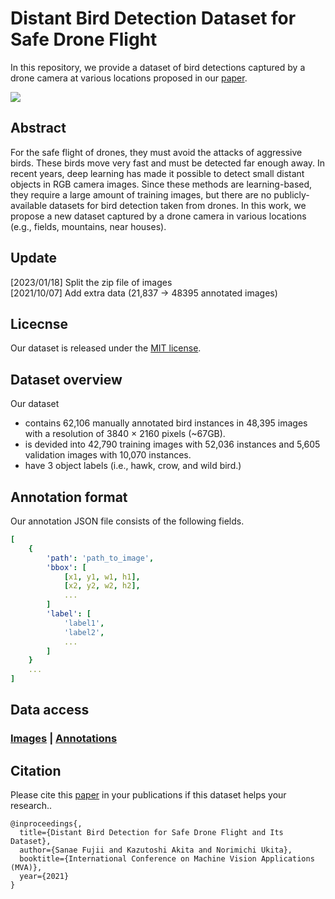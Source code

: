 # Distant Bird Detection Dataset for Safe Drone Flight

In this repository, we provide a dataset of bird detections captured by a drone camera at various locations proposed in our [paper](http://www.mva-org.jp/Proceedings/2021/papers/O1-1-3.pdf?fbclid=IwAR2CwkCVoLEDIfAUxhSzPnA44QYXR5MkJzevGsACb7zFX9hI216z1TinCME).

<img src='images/samples.png'/>

## Abstract

For the safe flight of drones, they must avoid the attacks of aggressive birds. These birds move very fast and must be detected far enough away. In recent years, deep learning has made it possible to detect small distant objects in RGB camera images. Since these methods are learning-based, they require a large amount 
of training images, but there are no publicly-available datasets for bird detection taken from drones. In this work, we propose a new dataset captured by a drone camera in various locations (e.g., fields, mountains, near houses).

## Update
[2023/01/18] Split the zip file of images </br>
[2021/10/07] Add extra data (21,837 → 48395 annotated images)

## Licecnse

Our dataset is released under the [MIT license](https://github.com/kakitamedia/drone_dataset/blob/main/LICENSE).

## Dataset overview
Our dataset 
* contains 62,106 manually annotated bird instances in 48,395 images with a resolution of 3840 × 2160 pixels (~67GB).
* is devided into 42,790 training images with 52,036 instances and 5,605 validation images with 10,070 instances.
* have 3 object labels (i.e., hawk, crow, and wild bird.)

## Annotation format

Our annotation JSON file consists of the following fields.

```yaml
[
    {
        'path': 'path_to_image',
        'bbox': [
            [x1, y1, w1, h1],
            [x2, y2, w2, h2],
            ...
        ]
        'label': [
            'label1',
            'label2',
            ...
        ]
    }
    ...
]
```

## Data access

### [Images](https://drive.google.com/drive/folders/11H30-Oh_Ybi_LzsRot2soHaNp2ZWlt4i?usp=share_link) | [Annotations](https://drive.google.com/file/d/12ncamxah03UYFmCxN3JnazTzzmCajz-F/view?usp=sharing)

## Citation
Please cite this [paper](http://www.mva-org.jp/Proceedings/2021/papers/O1-1-3.pdf?fbclid=IwAR2CwkCVoLEDIfAUxhSzPnA44QYXR5MkJzevGsACb7zFX9hI216z1TinCME) in your publications if this dataset helps your research..

```
@inproceedings{,
  title={Distant Bird Detection for Safe Drone Flight and Its Dataset},
  author={Sanae Fujii and Kazutoshi Akita and Norimichi Ukita},
  booktitle={International Conference on Machine Vision Applications (MVA)},
  year={2021}
}
```
